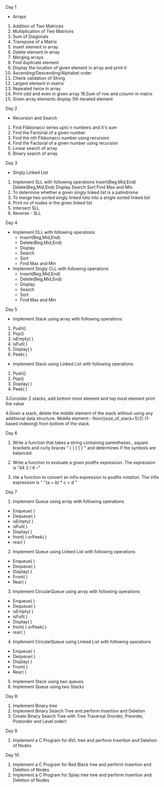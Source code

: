 
Day 1 
- Arrays
1. Addition of Two Matrices
2. Multiplication of Two Matrices
3. Sum of Diagonals
4. Transpose of a Matrix
5. Insert element in array
6. Delete element in array
7. Merging arrays
8. Find duplicate element
9. Display the location of given element in array and print it
10. Ascending/Descending/Alphabet order
11. Check validation of String
12. Largest element in matrix
13. Repeated twice in array
15. Print odd and even in given array
16.Sum of row and column in matrix
17. Given array elements display 5th iterated element

Day 2 
- Recursion and Search
1. Find Fibbonacci series upto n numbers and it's sum
2. Find the Factorial of a given number
3. Find the nth Fibbonacci number using recursion
4. Find the Factorial of a given number using recursion
5. Linear search of array
6. Binary search of array

Day 3
- Singly Linked List
1.	Implement SLL with following operations
Insert(Beg,Mid,End)
Delete(Beg,Mid,End)
Display
Search
Sort
Find Max and Min
2. To determine whether a given singly linked list is a palindrome
3. To merge two sorted singly linked lists into a single sorted linked list
4. Print no of nodes in the given linked list
5. Intersect SLL
6. Reverse - SLL
   
Day 4
 - Implement DLL with following operations
      - Insert(Beg,Mid,End)
      - Delete(Beg,Mid,End)
      - Display
      - Search
      - Sort
      - Find Max and Min
 - Implement Singly CLL with following operations
      - Insert(Beg,Mid,End)
      - Delete(Beg,Mid,End)
      - Display
      - Search
      - Sort
      - Find Max and Min

Day 5

- Implement Stack using array with following operations
1. Push()
2. Pop()
3. isEmpty( )
4. isFull( )
5. Display( )
6. Peek( )
   
- Implement Stack using Linked List with following operations
1. Push()
2. Pop()
3. Display( )
4. Peek( )
   
3.Consider 2 stacks, add bottom most element and top most element print the value

4.Given a stack, delete the middle element of the stack without using any additional data structure.
Middle element:- floor((size_of_stack+1)/2) (1-based indexing) from bottom of the stack.

Day 6

1.  Write a function that takes a string containing parentheses , square brackets and curly braces " ( { [ ] } " and determines if the symbols are balanced.
   
2.  Write a function to evaluate a given postfix expression. The expression is "44 2 / 6 -"

3.  rite a function to convert an infix expression to postfix notation. The infix expression is " "(a + b) * c + d "

Day 7

1. Implement Queue using array with following operations
- Enqueue( )
- Dequeue( )
- isEmpty( )
- isFull( )
- Display( )
- front( ) orPeek( )
- rear( )
2. Implement Queue using Linked List with following operations
- Enqueue( )
- Dequeue( )
- Display( )
- Front( )
- Rear( )
3. Implement CircularQueue using array with following operations
- Enqueue( )
- Dequeue( )
- isEmpty( )
- isFull( )
- Display( )
- front( ) orPeek( )
- rear( )
4.  Implement CircularQueue using Linked List with following operations
- Enqueue( )
- Dequeue( )
- Display( )
- Front( )
- Rear( )
5. Implement Stack using two queues
6. Implement Queue using two Stacks
  
  Day 8:
  
1. Implement Binary tree
2. Implement Binary Search Tree and perform Insertion and Deletion
3. Create Binary Search Tree with Tree Traversal (Inorder, Preorder, Postorder and Level order)

Day 9

1. Implement a C Program for AVL tree and perform Insertion and Deletion of Nodes

   
Day 10

1. Implement a C Program for Red Black tree and perform Insertion and Deletion of Nodes
2. Implement a C Program for Splay tree tree and perform Insertion and Deletion of Nodes


